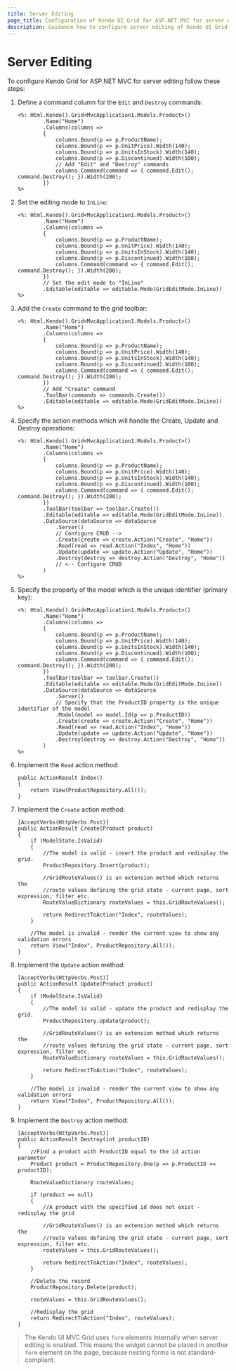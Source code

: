 ```yaml
---
title: Server Editing
page_title: Configuration of Kendo UI Grid for ASP.NET MVC for server editing
description: Guidance how to configure server editing of Kendo UI Grid for ASP.NET MVC.
---
```


# Server Editing

To configure Kendo Grid for ASP.NET MVC for server editing follow these steps:

1.  Define a command column for the `Edit` and `Destroy` commands:

        <%: Html.Kendo().Grid<MvcApplication1.Models.Product>()
                .Name("Home")
                .Columns(columns =>
                {
                    columns.Bound(p => p.ProductName);
                    columns.Bound(p => p.UnitPrice).Width(140);
                    columns.Bound(p => p.UnitsInStock).Width(140);
                    columns.Bound(p => p.Discontinued).Width(100);
                    // Add "Edit" and "Destroy" commands
                    columns.Command(command => { command.Edit(); command.Destroy(); }).Width(200);
                })
        %>
2.  Set the editing mode to `InLine`:

        <%: Html.Kendo().Grid<MvcApplication1.Models.Product>()
                .Name("Home")
                .Columns(columns =>
                {
                    columns.Bound(p => p.ProductName);
                    columns.Bound(p => p.UnitPrice).Width(140);
                    columns.Bound(p => p.UnitsInStock).Width(140);
                    columns.Bound(p => p.Discontinued).Width(100);
                    columns.Command(command => { command.Edit(); command.Destroy(); }).Width(200);
                })
                // Set the edit mode to "InLine"
                .Editable(editable => editable.Mode(GridEditMode.InLine))
        %>
3.  Add the `Create` command to the grid toolbar:

        <%: Html.Kendo().Grid<MvcApplication1.Models.Product>()
                .Name("Home")
                .Columns(columns =>
                {
                    columns.Bound(p => p.ProductName);
                    columns.Bound(p => p.UnitPrice).Width(140);
                    columns.Bound(p => p.UnitsInStock).Width(140);
                    columns.Bound(p => p.Discontinued).Width(100);
                    columns.Command(command => { command.Edit(); command.Destroy(); }).Width(200);
                })
                // Add "Create" command
                .ToolBar(commands => commands.Create())
                .Editable(editable => editable.Mode(GridEditMode.InLine))
        %>
4.  Specify the action methods which will handle the Create, Update and Destroy operations:

        <%: Html.Kendo().Grid<MvcApplication1.Models.Product>()
                .Name("Home")
                .Columns(columns =>
                {
                    columns.Bound(p => p.ProductName);
                    columns.Bound(p => p.UnitPrice).Width(140);
                    columns.Bound(p => p.UnitsInStock).Width(140);
                    columns.Bound(p => p.Discontinued).Width(100);
                    columns.Command(command => { command.Edit(); command.Destroy(); }).Width(200);
                })
                .ToolBar(toolbar => toolbar.Create())
                .Editable(editable => editable.Mode(GridEditMode.InLine))
                .DataSource(dataSource => dataSource
                    .Server()
                    // Configure CRUD -->
                    .Create(create => create.Action("Create", "Home"))
                    .Read(read => read.Action("Index", "Home"))
                    .Update(update => update.Action("Update", "Home"))
                    .Destroy(destroy => destroy.Action("Destroy", "Home"))
                    // <-- Configure CRUD
                )
        %>
5.  Specify the property of the model which is the unique identifier (primary key):

        <%: Html.Kendo().Grid<MvcApplication1.Models.Product>()
                .Name("Home")
                .Columns(columns =>
                {
                    columns.Bound(p => p.ProductName);
                    columns.Bound(p => p.UnitPrice).Width(140);
                    columns.Bound(p => p.UnitsInStock).Width(140);
                    columns.Bound(p => p.Discontinued).Width(100);
                    columns.Command(command => { command.Edit(); command.Destroy(); }).Width(200);
                })
                .ToolBar(toolbar => toolbar.Create())
                .Editable(editable => editable.Mode(GridEditMode.InLine))
                .DataSource(dataSource => dataSource
                    .Server()
                    // Specify that the ProductID property is the unique identifier of the model
                    .Model(model => model.Id(p => p.ProductID))
                    .Create(create => create.Action("Create", "Home"))
                    .Read(read => read.Action("Index", "Home"))
                    .Update(update => update.Action("Update", "Home"))
                    .Destroy(destroy => destroy.Action("Destroy", "Home"))
                )
        %>
6.  Implement the `Read` action method:

        public ActionResult Index()
        {
            return View(ProductRepository.All());
        }
7.  Implement the `Create` action method:

        [AcceptVerbs(HttpVerbs.Post)]
        public ActionResult Create(Product product)
        {
            if (ModelState.IsValid)
            {
                //The model is valid - insert the product and redisplay the grid.
                ProductRepository.Insert(product);

                //GridRouteValues() is an extension method which returns the
                //route values defining the grid state - current page, sort expression, filter etc.
                RouteValueDictionary routeValues = this.GridRouteValues();

                return RedirectToAction("Index", routeValues);
            }

            //The model is invalid - render the current view to show any validation errors
            return View("Index", ProductRepository.All());
        }
8.  Implement the `Update` action method:

        [AcceptVerbs(HttpVerbs.Post)]
        public ActionResult Update(Product product)
        {
            if (ModelState.IsValid)
            {
                //The model is valid - update the product and redisplay the grid.
                ProductRepository.Update(product);

                //GridRouteValues() is an extension method which returns the
                //route values defining the grid state - current page, sort expression, filter etc.
                RouteValueDictionary routeValues = this.GridRouteValues();

                return RedirectToAction("Index", routeValues);
            }

            //The model is invalid - render the current view to show any validation errors
            return View("Index", ProductRepository.All());
        }
9.  Implement the `Destroy` action method:

        [AcceptVerbs(HttpVerbs.Post)]
        public ActionResult Destroy(int productID)
        {
            //Find a product with ProductID equal to the id action parameter
            Product product = ProductRepository.One(p => p.ProductID == productID);

            RouteValueDictionary routeValues;

            if (product == null)
            {
                //A product with the specified id does not exist - redisplay the grid

                //GridRouteValues() is an extension method which returns the
                //route values defining the grid state - current page, sort expression, filter etc.
                routeValues = this.GridRouteValues();

                return RedirectToAction("Index", routeValues);
            }

            //Delete the record
            ProductRepository.Delete(product);

            routeValues = this.GridRouteValues();

            //Redisplay the grid
            return RedirectToAction("Index", routeValues);
        }

> The Kendo UI MVC Grid uses `form` elements internally when server editing is enabled. This means the widget cannot be placed in another `form` element on the page, because nesting forms is not standard-compliant.